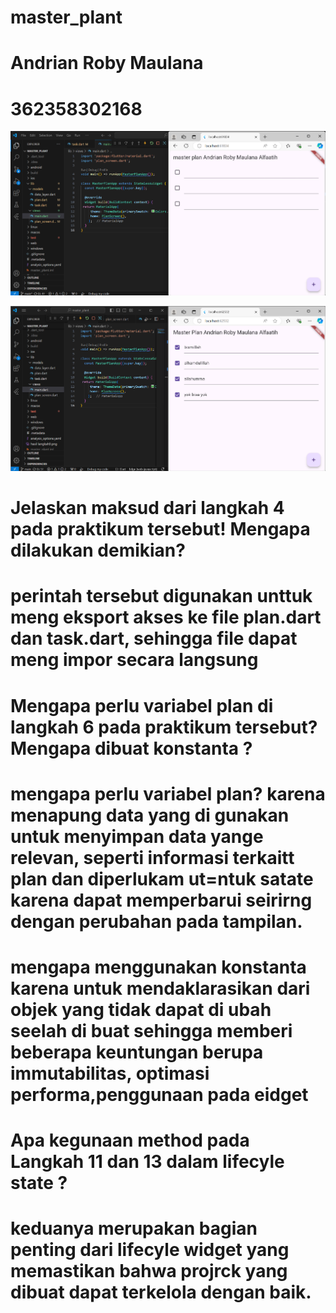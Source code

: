 # master_plant

# Andrian Roby Maulana
# 362358302168
![alt text](<hasil_langkah9_praktikum1.png>)

![alt text](<hasil_akhir_prakikum1.png>)


# Jelaskan maksud dari langkah 4 pada praktikum tersebut! Mengapa dilakukan demikian?
# perintah tersebut digunakan unttuk meng eksport akses ke file plan.dart dan task.dart, sehingga file dapat meng impor secara langsung 

# Mengapa perlu variabel plan di langkah 6 pada praktikum tersebut? Mengapa dibuat konstanta ? 
# mengapa perlu variabel plan? karena menapung data yang di gunakan untuk menyimpan data yange relevan, seperti informasi terkaitt plan dan diperlukam ut=ntuk satate karena dapat memperbarui seirirng dengan perubahan pada tampilan.
# mengapa menggunakan konstanta karena untuk mendaklarasikan dari objek yang tidak dapat di ubah seelah di buat sehingga memberi beberapa keuntungan berupa immutabilitas, optimasi performa,penggunaan pada eidget

# Apa kegunaan method pada Langkah 11 dan 13 dalam lifecyle state ?
# keduanya merupakan bagian penting dari lifecyle widget yang memastikan bahwa projrck yang dibuat dapat terkelola dengan baik.

